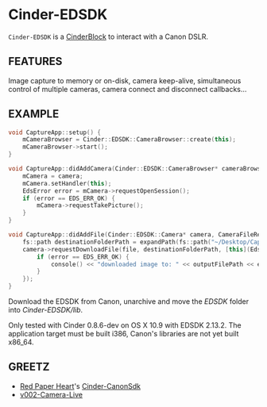 # Cinder-EDSDK
`Cinder-EDSDK` is a [CinderBlock](http://libcinder.org/) to interact with a Canon DSLR.

## FEATURES
Image capture to memory or on-disk, camera keep-alive, simultaneous control of multiple cameras, camera connect and disconnect callbacks…

## EXAMPLE
```C++
void CaptureApp::setup() {
    mCameraBrowser = Cinder::EDSDK::CameraBrowser::create(this);
    mCameraBrowser->start();
}

void CaptureApp::didAddCamera(Cinder::EDSDK::CameraBrowser* cameraBrowser, Cinder::EDSDK::CameraRef camera) {
    mCamera = camera;
    mCamera.setHandler(this);
    EdsError error = mCamera->requestOpenSession();
    if (error == EDS_ERR_OK) {
        mCamera->requestTakePicture();
    }
}

void CaptureApp::didAddFile(Cinder::EDSDK::Camera* camera, CameraFileRef file) {
    fs::path destinationFolderPath = expandPath(fs::path("~/Desktop/Captures"));
    camera->requestDownloadFile(file, destinationFolderPath, [this](EdsError error, fs::path outputFilePath) {
        if (error == EDS_ERR_OK) {
            console() << "downloaded image to: " << outputFilePath << endl;
        }
    });
}
```

Download the EDSDK from Canon, unarchive and move the _EDSDK_ folder into _Cinder-EDSDK/lib_.

Only tested with Cinder 0.8.6-dev on OS X 10.9 with EDSDK 2.13.2. The application target must be built i386, Canon's libraries are not yet built x86_64.

## GREETZ
- [Red Paper Heart](http://www.redpaperheart.com)'s [Cinder-CanonSdk](https://github.com/redpaperheart/Cinder-CanonSdk)
- [v002-Camera-Live](https://github.com/v002/v002-Camera-Live)
